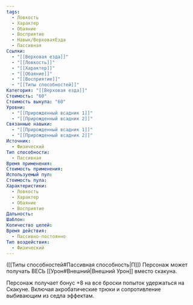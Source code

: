 ```yaml
---
tags:
  - Ловкость
  - Характер
  - Обаяние
  - Восприятие
  - Навык/ВерховаяЕзда
  - Пассивная
Ссылки:
  - "[[Верховая езда]]"
  - "[[Ловкость]]"
  - "[[Характер]]"
  - "[[Обаяние]]"
  - "[[Восприятие]]"
  - "[[Типы способностей]]"
Категория: "[[Верховая езда]]"
Стоимость: "60"
Стоимость выкупа: "60"
Уровни:
  - "[[Прирожденный всадник 1]]"
  - "[[Прирожденный всадник 2]]"
Связанные навыки:
  - "[[Прирожденный всадник 1]]"
  - "[[Прирожденный всадник 2]]"
Источник:
  - Физический
Тип способности:
  - Пассивная
Время применения: 
Стоимость применения: 
Используемый пул: 
Стоимость пула: 
Характеристики:
  - Ловкость
  - Характер
  - Обаяние
  - Восприятие
Дальность: 
Шаблон: 
Количество целей: 
Время действия:
  - Пассивно-постоянно
Тип воздействия:
  - Физический
---
```

([[Типы способностей#Пассивная способность|П]]) Персонаж может получать ВЕСЬ [[Урон#Внешний|Внешний Урон]] вместо скакуна. 

Персонаж получает бонус +8 на все броски попыток удержаться на Скакуне. Включая акробатические трюки и сопротивление выбивающим из седла эффектам. 